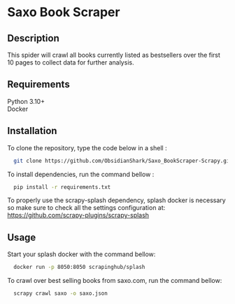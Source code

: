 # Saxo Book Scraper



## Description

This spider will crawl all books currently listed as bestsellers over the first 10 pages to collect data for further analysis.

## Requirements

Python 3.10+\
Docker


## Installation

To clone the repository, type the code below in a shell :

```bash
  git clone https://github.com/ObsidianShark/Saxo_BookScraper-Scrapy.git  
```

To install dependencies, run the command bellow :

```bash
  pip install -r requirements.txt
```

To properly use the scrapy-splash dependency, splash docker is necessary so make sure to check all the settings configuration at: https://github.com/scrapy-plugins/scrapy-splash

## Usage

Start your splash docker with the command bellow:

```bash
  docker run -p 8050:8050 scrapinghub/splash
```

To crawl over best selling books from saxo.com, run the command bellow:

```bash
  scrapy crawl saxo -o saxo.json
```
